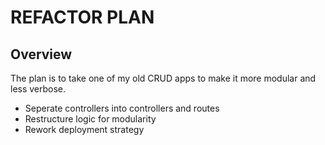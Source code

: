 # REFACTOR PLAN

## Overview

The plan is to take one of my old CRUD apps to make it more modular and less verbose.

- Seperate controllers into controllers and routes
- Restructure logic for modularity
- Rework deployment strategy
